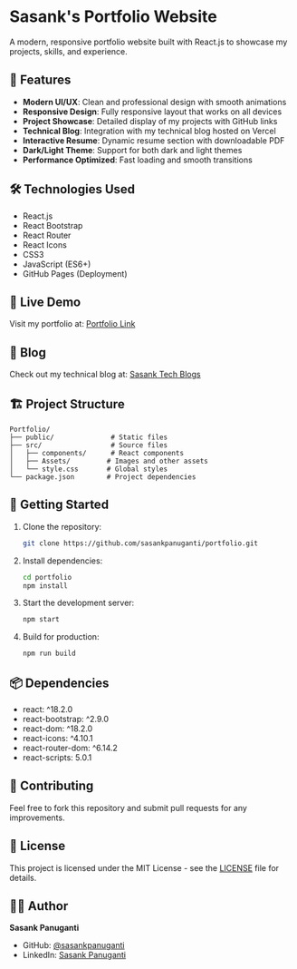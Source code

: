 # Sasank's Portfolio Website

A modern, responsive portfolio website built with React.js to showcase my projects, skills, and experience.

## 🌟 Features

- **Modern UI/UX**: Clean and professional design with smooth animations
- **Responsive Design**: Fully responsive layout that works on all devices
- **Project Showcase**: Detailed display of my projects with GitHub links
- **Technical Blog**: Integration with my technical blog hosted on Vercel
- **Interactive Resume**: Dynamic resume section with downloadable PDF
- **Dark/Light Theme**: Support for both dark and light themes
- **Performance Optimized**: Fast loading and smooth transitions

## 🛠️ Technologies Used

- React.js
- React Bootstrap
- React Router
- React Icons
- CSS3
- JavaScript (ES6+)
- GitHub Pages (Deployment)

## 🚀 Live Demo

Visit my portfolio at: [Portfolio Link](https://sasankpanuganti.github.io/portfolio/)

## 📝 Blog

Check out my technical blog at: [Sasank Tech Blogs](https://v0-new-project-nkkmhqlqn1c.vercel.app/)

## 🏗️ Project Structure

```
Portfolio/
├── public/              # Static files
├── src/                 # Source files
│   ├── components/      # React components
│   ├── Assets/         # Images and other assets
│   └── style.css       # Global styles
└── package.json        # Project dependencies
```

## 🚀 Getting Started

1. Clone the repository:
   ```bash
   git clone https://github.com/sasankpanuganti/portfolio.git
   ```

2. Install dependencies:
   ```bash
   cd portfolio
   npm install
   ```

3. Start the development server:
   ```bash
   npm start
   ```

4. Build for production:
   ```bash
   npm run build
   ```

## 📦 Dependencies

- react: ^18.2.0
- react-bootstrap: ^2.9.0
- react-dom: ^18.2.0
- react-icons: ^4.10.1
- react-router-dom: ^6.14.2
- react-scripts: 5.0.1

## 🤝 Contributing

Feel free to fork this repository and submit pull requests for any improvements.

## 📄 License

This project is licensed under the MIT License - see the [LICENSE](LICENSE) file for details.

## 👨‍💻 Author

**Sasank Panuganti**
- GitHub: [@sasankpanuganti](https://github.com/sasankpanuganti)
- LinkedIn: [Sasank Panuganti](https://www.linkedin.com/in/panuganti-sasank-satya-pavan-sai-9b7293247/)
